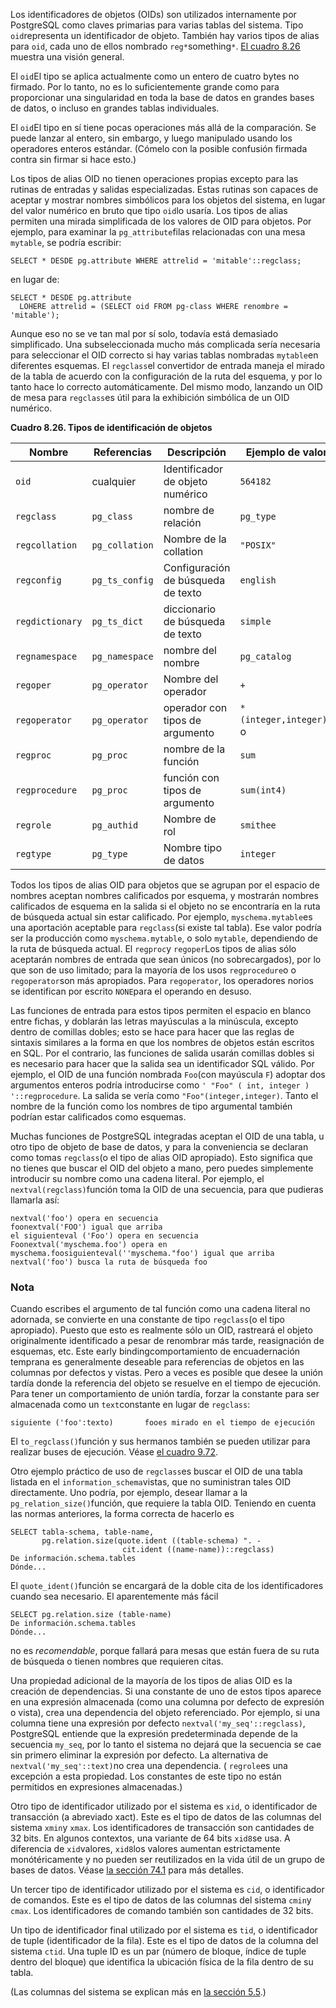 Los identificadores de objetos (OIDs) son utilizados internamente por PostgreSQL como claves primarias para varias tablas del sistema. Tipo  `oid`representa un identificador de objeto. También hay varios tipos de alias para `oid`, cada uno de ellos nombrado `reg*`something`*`. [El cuadro 8.26](https://www.postgresql.org/docs/current/datatype-oid.html#DATATYPE-OID-TABLE) muestra una visión general.

El  `oid`El  tipo se aplica actualmente como un entero de cuatro bytes no firmado.  Por lo tanto, no es lo suficientemente grande como para proporcionar una singularidad en toda la base de datos en grandes bases de datos, o  incluso en grandes tablas individuales.

El  `oid`El  tipo en sí tiene pocas operaciones más allá de la comparación. Se puede  lanzar al entero, sin embargo, y luego manipulado usando los operadores  enteros estándar. (Cómelo con la posible confusión firmada contra sin  firmar si hace esto.)

Los tipos de alias OID no tienen operaciones propias excepto para  las rutinas de entradas y salidas especializadas. Estas rutinas son  capaces de aceptar y mostrar nombres simbólicos para los objetos del  sistema, en lugar del valor numérico en bruto que tipo  `oid`lo usaría. Los tipos de alias permiten una mirada simplificada de los  valores de OID para objetos. Por ejemplo, para examinar la  `pg_attribute`filas relacionadas con una mesa `mytable`, se podría escribir:

```
SELECT * DESDE pg.attribute WHERE attrelid = 'mitable'::regclass;
```

en lugar de:

```
SELECT * DESDE pg.attribute
  LOHERE attrelid = (SELECT oid FROM pg-class WHERE renombre = 'mitable');
```

Aunque eso no se ve tan mal por sí solo, todavía está demasiado  simplificado. Una subseleccionada mucho más complicada sería necesaria  para seleccionar el OID correcto si hay varias tablas nombradas  `mytable`en diferentes esquemas. El  `regclass`el convertidor de entrada maneja el mirado de la tabla de acuerdo con la  configuración de la ruta del esquema, y por lo tanto hace lo correcto automáticamente. Del mismo modo, lanzando un OID de mesa para  `regclass`es útil para la exhibición simbólica de un OID numérico.

**Cuadro 8.26. Tipos de identificación de objetos**

| Nombre          | Referencias    | Descripción                        | Ejemplo de valor        |
| --------------- | -------------- | ---------------------------------- | ----------------------- |
| `oid`           | cualquier      | Identificador de objeto numérico   | `564182`                |
| `regclass`      | `pg_class`     | nombre de relación                 | `pg_type`               |
| `regcollation`  | `pg_collation` | Nombre de la collation             | `"POSIX"`               |
| `regconfig`     | `pg_ts_config` | Configuración de búsqueda de texto | `english`               |
| `regdictionary` | `pg_ts_dict`   | diccionario de búsqueda de texto   | `simple`                |
| `regnamespace`  | `pg_namespace` | nombre del nombre                  | `pg_catalog`            |
| `regoper`       | `pg_operator`  | Nombre del operador                | `+`                     |
| `regoperator`   | `pg_operator`  | operador con tipos de argumento    | `*(integer,integer)`o o |
| `regproc`       | `pg_proc`      | nombre de la función               | `sum`                   |
| `regprocedure`  | `pg_proc`      | función con tipos de argumento     | `sum(int4)`             |
| `regrole`       | `pg_authid`    | Nombre de rol                      | `smithee`               |
| `regtype`       | `pg_type`      | Nombre tipo de datos               | `integer`               |

Todos los tipos de alias OID para objetos que se agrupan por el  espacio de nombres aceptan nombres calificados por esquema, y mostrarán  nombres calificados de esquema en la salida si el objeto no se  encontraría en la ruta de búsqueda actual sin estar calificado. Por  ejemplo,  `myschema.mytable`es una aportación aceptable para  `regclass`(si existe tal tabla). Ese valor podría ser la producción como `myschema.mytable`, o solo `mytable`, dependiendo de la ruta de búsqueda actual. El  `regproc`y  `regoper`Los tipos de alias sólo aceptarán nombres de entrada que sean únicos (no  sobrecargados), por lo que son de uso limitado; para la mayoría de los  usos  `regprocedure`o o  `regoperator`son más apropiados. Para `regoperator`, los operadores norios se identifican por escrito  `NONE`para el operando en desuso.

Las funciones de entrada para estos tipos permiten el espacio en  blanco entre fichas, y doblarán las letras mayúsculas a la minúscula,  excepto dentro de comillas dobles; esto se hace para hacer que las  reglas de sintaxis similares a la forma en que los nombres de objetos  están escritos en SQL. Por el contrario, las funciones de salida usarán  comillas dobles si es necesario para hacer que la salida sea un  identificador SQL válido. Por ejemplo, el OID de una función nombrada  `Foo`(con mayúscula `F`) adoptar dos argumentos enteros podría introducirse como `' "Foo" ( int, integer ) '::regprocedure`. La salida se vería como `"Foo"(integer,integer)`. Tanto el nombre de la función como los nombres de tipo argumental también podrían estar calificados como esquemas.

Muchas funciones de PostgreSQL integradas aceptan el OID de una tabla, u otro tipo de objeto de base de datos, y para la conveniencia se declaran como tomas  `regclass`(o el tipo de alias OID apropiado). Esto significa que no tienes que  buscar el OID del objeto a mano, pero puedes simplemente introducir su  nombre como una cadena literal. Por ejemplo, el  `nextval(regclass)`función toma la OID de una secuencia, para que pudieras llamarla así:

```
nextval('foo') opera en secuencia 
foonextval('FOO') igual que arriba
el siguienteval ('Foo') opera en secuencia 
Foonextval('myschema.foo') opera en 
myschema.foosiguienteval(''myschema."foo') igual que arriba
nextval('foo') busca la ruta de búsqueda foo
```

### Nota

Cuando escribes el argumento de tal función como una cadena literal no adornada, se convierte en una constante de tipo  `regclass`(o el tipo apropiado). Puesto que esto es realmente sólo un OID, rastreará el objeto originalmente identificado a pesar de renombrar más tarde,  reasignación de esquemas, etc. Este early bindingcomportamiento de encuadernación temprana es generalmente deseable para referencias de objetos en las columnas  por defectos y vistas. Pero a veces es posible que desee la unión tardía donde la referencia del objeto se resuelve en el tiempo de ejecución.  Para tener un comportamiento de unión tardía, forzar la constante para  ser almacenada como un  `text`constante en lugar de `regclass`:

```
siguiente ('foo':texto)       fooes mirado en el tiempo de ejecución
```

El  `to_regclass()`función y sus hermanos también se pueden utilizar para realizar buses de ejecución. Véase [el cuadro 9.72](https://www.postgresql.org/docs/current/functions-info.html#FUNCTIONS-INFO-CATALOG-TABLE).

Otro ejemplo práctico de uso de  `regclass`es buscar el OID de una tabla listada en el  `information_schema`vistas, que no suministran tales OID directamente. Uno podría, por ejemplo, desear llamar a la  `pg_relation_size()`función, que requiere la tabla OID. Teniendo en cuenta las normas anteriores, la forma correcta de hacerlo es

```
SELECT tabla-schema, table-name,
       pg.relation.size(quote.ident ((table-schema) ". -
                         cit.ident ((name-name))::regclass)
De información.schema.tables
Dónde...
```

El  `quote_ident()`función se encargará de la doble cita de los identificadores cuando sea necesario. El aparentemente más fácil

```
SELECT pg.relation.size (table-name)
De información.schema.tables
Dónde...
```

no es *recomendable*, porque fallará para mesas que están fuera de su ruta de búsqueda o tienen nombres que requieren citas.

Una propiedad adicional de la mayoría de los tipos de alias OID es  la creación de dependencias. Si una constante de uno de estos tipos  aparece en una expresión almacenada (como una columna por defecto de  expresión o vista), crea una dependencia del objeto referenciado. Por  ejemplo, si una columna tiene una expresión por defecto `nextval('my_seq'::regclass)`, PostgreSQL entiende que la expresión predeterminada depende de la secuencia `my_seq`, por lo tanto el sistema no dejará que la secuencia se cae sin primero eliminar la expresión por defecto. La alternativa de  `nextval('my_seq'::text)`no crea una dependencia. ( `regrole`es una excepción a esta propiedad. Los constantes de este tipo no están permitidos en expresiones almacenadas.)

Otro tipo de identificador utilizado por el sistema es `xid`, o identificador de transacción (a abreviado xact). Este es el tipo de datos de las columnas del sistema  `xmin`y `xmax`. Los identificadores de transacción son cantidades de 32 bits. En algunos contextos, una variante de 64 bits  `xid8`se usa. A diferencia de  `xid`valores,  `xid8`los valores aumentan estrictamente monótéricamente y no pueden ser  reutilizados en la vida útil de un grupo de bases de datos. Véase [la sección 74.1](https://www.postgresql.org/docs/current/transaction-id.html) para más detalles.

Un tercer tipo de identificador utilizado por el sistema es `cid`, o identificador de comandos. Este es el tipo de datos de las columnas del sistema  `cmin`y `cmax`. Los identificadores de comando también son cantidades de 32 bits.

Un tipo de identificador final utilizado por el sistema es `tid`, o identificador de tuple (identificador de la fila). Este es el tipo de datos de la columna del sistema `ctid`. Una tuple ID es un par (número de bloque, índice de tuple dentro del  bloque) que identifica la ubicación física de la fila dentro de su  tabla.

(Las columnas del sistema se explican más en [la sección 5.5](https://www.postgresql.org/docs/current/ddl-system-columns.html).)